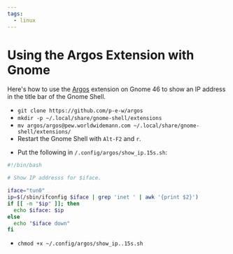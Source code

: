 ```yaml
---
tags:
  - linux
---
```

# Using the Argos Extension with Gnome

Here's how to use the [Argos](https://github.com/p-e-w/argos) extension on Gnome 46 to show an IP address in the title bar of the Gnome Shell.

- `git clone https://github.com/p-e-w/argos`
- `mkdir -p ~/.local/share/gnome-shell/extensions`
- `mv argos/argos@pew.worldwidemann.com ~/.local/share/gnome-shell/extensions/`
- Restart the Gnome Shell with `Alt-F2` and `r`.
* Put the following in `/.config/argos/show_ip.15s.sh`:

```bash
#!/bin/bash

# Show IP addresss for $iface.

iface="tun0"
ip=$(/sbin/ifconfig $iface | grep 'inet ' | awk '{print $2}')
if [[ -n "$ip" ]]; then
  echo $iface: $ip
else
  echo "$iface down"
fi
```

- `chmod +x ~/.config/argos/show_ip..15s.sh`
